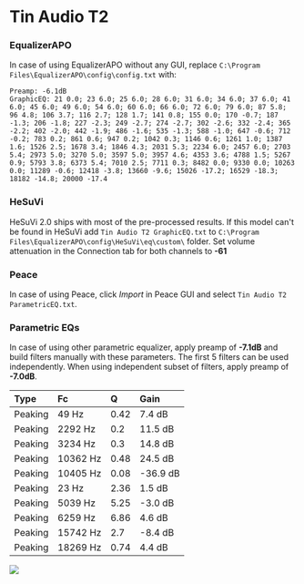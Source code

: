 # Tin Audio T2

### EqualizerAPO
In case of using EqualizerAPO without any GUI, replace `C:\Program Files\EqualizerAPO\config\config.txt`
with:
```
Preamp: -6.1dB
GraphicEQ: 21 0.0; 23 6.0; 25 6.0; 28 6.0; 31 6.0; 34 6.0; 37 6.0; 41 6.0; 45 6.0; 49 6.0; 54 6.0; 60 6.0; 66 6.0; 72 6.0; 79 6.0; 87 5.8; 96 4.8; 106 3.7; 116 2.7; 128 1.7; 141 0.8; 155 0.0; 170 -0.7; 187 -1.3; 206 -1.8; 227 -2.3; 249 -2.7; 274 -2.7; 302 -2.6; 332 -2.4; 365 -2.2; 402 -2.0; 442 -1.9; 486 -1.6; 535 -1.3; 588 -1.0; 647 -0.6; 712 -0.2; 783 0.2; 861 0.6; 947 0.2; 1042 0.3; 1146 0.6; 1261 1.0; 1387 1.6; 1526 2.5; 1678 3.4; 1846 4.3; 2031 5.3; 2234 6.0; 2457 6.0; 2703 5.4; 2973 5.0; 3270 5.0; 3597 5.0; 3957 4.6; 4353 3.6; 4788 1.5; 5267 0.9; 5793 3.8; 6373 5.4; 7010 2.5; 7711 0.3; 8482 0.0; 9330 0.0; 10263 0.0; 11289 -0.6; 12418 -3.8; 13660 -9.6; 15026 -17.2; 16529 -18.3; 18182 -14.8; 20000 -17.4
```

### HeSuVi
HeSuVi 2.0 ships with most of the pre-processed results. If this model can't be found in HeSuVi add
`Tin Audio T2 GraphicEQ.txt` to `C:\Program Files\EqualizerAPO\config\HeSuVi\eq\custom\` folder.
Set volume attenuation in the Connection tab for both channels to **-61**

### Peace
In case of using Peace, click *Import* in Peace GUI and select `Tin Audio T2 ParametricEQ.txt`.

### Parametric EQs
In case of using other parametric equalizer, apply preamp of **-7.1dB** and build filters manually
with these parameters. The first 5 filters can be used independently.
When using independent subset of filters, apply preamp of **-7.0dB**.

| Type    | Fc       |    Q | Gain     |
|:--------|:---------|:-----|:---------|
| Peaking | 49 Hz    | 0.42 | 7.4 dB   |
| Peaking | 2292 Hz  | 0.2  | 11.5 dB  |
| Peaking | 3234 Hz  | 0.3  | 14.8 dB  |
| Peaking | 10362 Hz | 0.48 | 24.5 dB  |
| Peaking | 10405 Hz | 0.08 | -36.9 dB |
| Peaking | 23 Hz    | 2.36 | 1.5 dB   |
| Peaking | 5039 Hz  | 5.25 | -3.0 dB  |
| Peaking | 6259 Hz  | 6.86 | 4.6 dB   |
| Peaking | 15742 Hz | 2.7  | -8.4 dB  |
| Peaking | 18269 Hz | 0.74 | 4.4 dB   |

![](https://raw.githubusercontent.com/jaakkopasanen/AutoEq/master/results/oratory1990/harman_in-ear_2017-1/Tin%20Audio%20T2/Tin%20Audio%20T2.png)